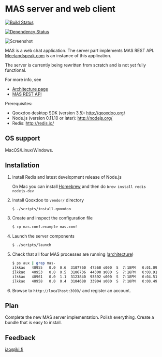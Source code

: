 MAS server and web client
=========================

[![Build Status](https://secure.travis-ci.org/ilkkao/mas.png)](http://travis-ci.org/ilkkao/mas)

[![Dependency Status](https://david-dm.org/ilkkao/mas.png)](http://david-dm.org/ilkkao/mas)

![Screenshot](http://i.imgur.com/McO0nas.png)

MAS is a web chat application. The server part implements MAS
REST API. [Meetandspeak.com][] is an instance of this application.

The server is currently being rewritten from scratch and is not yet
fully functional.

For more info, see

- [Architecture page](https://github.com/ilkkao/mas/wiki)
- [MAS REST API](https://github.com/ilkkao/mas/blob/master/doc/MAS-REST-API.md)

Prerequisites:

- Qooxdoo desktop SDK (version 3.5): http://qooxdoo.org/
- Node.js (version 0.11.10 or later): http://nodejs.org/
- Redis: http://redis.io/

OS support
----------

MacOS/Linux/Windows.

Installation
------------

1. Install Redis and latest development release of Node.js

   On Mac you can install [Homebrew](http://brew.sh/) and then do ```brew install redis nodejs-dev```

2. Install Qooxdoo to ```vendor/``` directory

   ```bash
   $ ./scripts/install-qooxdoo
   ```

3. Create and inspect the configuration file

   ```bash
   $ cp mas.conf.example mas.conf
   ```

4. Launch the server components

   ```bash
   $ ./scripts/launch
   ```

5. Check that all four MAS processes are running ([architecture](https://github.com/ilkkao/mas/wiki))

   ```bash
   $ ps aux | grep mas-
   ilkkao   40955   0.0  0.6  3107760  47560 s000  S  7:18PM   0:01.09 mas-irc
   ilkkao   40953   0.0  0.5  3106736  44300 s000  S  7:18PM   0:00.91 mas-irc-connman
   ilkkao   40961   0.0  1.1  3123840  93592 s000  S  7:18PM   0:04.51 mas-server
   ilkkao   40958   0.0  0.4  3104688  33904 s000  S  7:18PM   0:00.49 mas-loopback
   ```

6. Browse to ```http://localhost:3000/``` and register an account.

Plan
----

Complete the new MAS server implementation. Polish everything. Create
a bundle that is easy to install.

Feedback
--------

iao@iki.fi

[meetandspeak.com]: http://meetandspeak.com/

